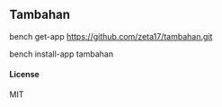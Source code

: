 ## Tambahan

bench get-app https://github.com/zeta17/tambahan.git

bench install-app tambahan

#### License

MIT
